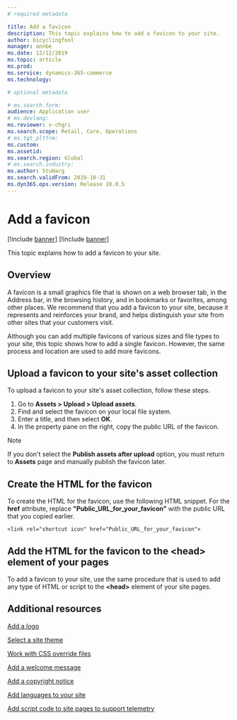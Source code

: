 ```yaml
---
# required metadata

title: Add a favicon
description: This topic explains how to add a favicon to your site.
author: bicyclingfool
manager: annbe
ms.date: 12/12/2019
ms.topic: article
ms.prod: 
ms.service: dynamics-365-commerce
ms.technology: 

# optional metadata

# ms.search.form: 
audience: Application user
# ms.devlang: 
ms.reviewer: v-chgri
ms.search.scope: Retail, Core, Operations
# ms.tgt_pltfrm: 
ms.custom: 
ms.assetid: 
ms.search.region: Global
# ms.search.industry: 
ms.author: StuHarg
ms.search.validFrom: 2019-10-31
ms.dyn365.ops.version: Release 10.0.5
---
```


# Add a favicon

[!include [banner](includes/preview-banner.md)]
[!include [banner](includes/banner.md)]

This topic explains how to add a favicon to your site.

## Overview

A favicon is a small graphics file that is shown on a web browser tab, in the Address bar, in the browsing history, and in bookmarks or favorites, among other places. We recommend that you add a favicon to your site, because it represents and reinforces your brand, and helps distinguish your site from other sites that your customers visit.

Although you can add multiple favicons of various sizes and file types to your site, this topic shows how to add a single favicon. However, the same process and location are used to add more favicons.

## Upload a favicon to your site's asset collection

To upload a favicon to your site's asset collection, follow these steps.

1. Go to **Assets \> Upload \> Upload assets**.
1. Find and select the favicon on your local file system.
1. Enter a title, and then select **OK**. 
1. In the property pane on the right, copy the public URL of the favicon.

> [!NOTE]
> If you don't select the **Publish assets after upload** option, you must return to **Assets** page and manually publish the favicon later.

## Create the HTML for the favicon

To create the HTML for the favicon, use the following HTML snippet. For the **href** attribute, replace **"Public\_URL\_for\_your\_favicon"** with the public URL that you copied earlier.

`<link rel="shortcut icon" href="Public_URL_for_your_favicon">`

## Add the HTML for the favicon to the \<head\> element of your pages

To add a favicon to your site, use the same procedure that is used to add any type of HTML or script to the **\<head\>** element of your site pages.

## Additional resources

[Add a logo](add-logo.md)

[Select a site theme](select-site-theme.md)

[Work with CSS override files](css-override-files.md)

[Add a welcome message](add-welcome-message.md)

[Add a copyright notice](add-copyright-notice.md)

[Add languages to your site](add-languages-to-site.md)

[Add script code to site pages to support telemetry](add-telemetry.md)

